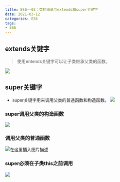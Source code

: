 ```yaml
---
title: ES6——03：类的继承与extends和super关键字
date: 2021-03-12
categories: ES6
tags: 
- ES6
---
```

## extends关键字
>使用entends关键字可以让子类继承父类的函数。

![](https://img-blog.csdnimg.cn/img_convert/fd0681005822af531b2b746324caf418.png)
## super关键字
* super关键字用来调用父类的普通函数和构造函数。
![](https://img-blog.csdnimg.cn/img_convert/9e4d9f17cc3cd9bfdaad90e20feb4171.png)
### super调用父类的构造函数
![](https://img-blog.csdnimg.cn/img_convert/97fd4ee06890548054aec3e462159aab.png)
### 调用父类的普通函数
![在这里插入图片描述](https://img-blog.csdnimg.cn/20210217184249624.png?x-oss-process=image/watermark,type_ZmFuZ3poZW5naGVpdGk,shadow_10,text_aHR0cHM6Ly9ibG9nLmNzZG4ubmV0L3NpbmF0XzQxNjk2Njg3,size_16,color_FFFFFF,t_70)
### super必须在子类this之前调用
![](https://img-blog.csdnimg.cn/img_convert/4fcaa14f949295c17e45d1db38e43ad0.png)
